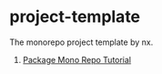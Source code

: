 # project-template

The monorepo project template by nx.

1. [Package Mono Repo Tutorial](https://nx.dev/getting-started/tutorials/package-based-repo-tutorial)